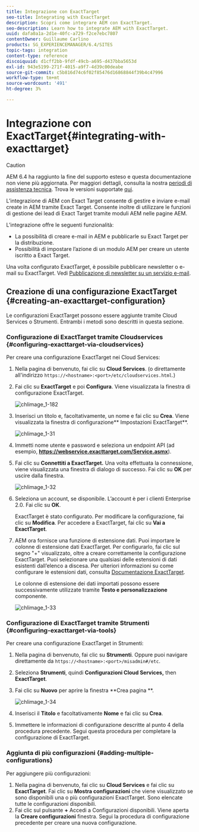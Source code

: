```yaml
---
title: Integrazione con ExactTarget
seo-title: Integrating with ExactTarget
description: Scopri come integrare AEM con ExactTarget.
seo-description: Learn how to integrate AEM with ExactTarget.
uuid: dafa0a1a-2d1e-40fc-a729-f2ce7ebc7807
contentOwner: Guillaume Carlino
products: SG_EXPERIENCEMANAGER/6.4/SITES
topic-tags: integration
content-type: reference
discoiquuid: d1cff2bb-9fdf-49cb-a695-d437bba5653d
exl-id: 943e5199-271f-4015-a9f7-4d39c00deabe
source-git-commit: c5b816d74c6f02f85476d16868844f39b4c47996
workflow-type: tm+mt
source-wordcount: '491'
ht-degree: 3%

---
```


# Integrazione con ExactTarget{#integrating-with-exacttarget}

>[!CAUTION]
>
>AEM 6.4 ha raggiunto la fine del supporto esteso e questa documentazione non viene più aggiornata. Per maggiori dettagli, consulta la nostra [periodi di assistenza tecnica](https://helpx.adobe.com/it/support/programs/eol-matrix.html). Trova le versioni supportate [qui](https://experienceleague.adobe.com/docs/).

L’integrazione di AEM con Exact Target consente di gestire e inviare e-mail create in AEM tramite Exact Target. Consente inoltre di utilizzare le funzioni di gestione dei lead di Exact Target tramite moduli AEM nelle pagine AEM.

L’integrazione offre le seguenti funzionalità:

* La possibilità di creare e-mail in AEM e pubblicarle su Exact Target per la distribuzione.
* Possibilità di impostare l’azione di un modulo AEM per creare un utente iscritto a Exact Target.

Una volta configurato ExactTarget, è possibile pubblicare newsletter o e-mail su ExactTarget. Vedi [Pubblicazione di newsletter su un servizio e-mail](/help/sites-authoring/personalization.md).

## Creazione di una configurazione ExactTarget {#creating-an-exacttarget-configuration}

Le configurazioni ExactTarget possono essere aggiunte tramite Cloud Services o Strumenti. Entrambi i metodi sono descritti in questa sezione.

### Configurazione di ExactTarget tramite Cloudservices {#configuring-exacttarget-via-cloudservices}

Per creare una configurazione ExactTarget nei Cloud Services:

1. Nella pagina di benvenuto, fai clic su **Cloud Services**. (o direttamente all&#39;indirizzo `https://<hostname>:<port>/etc/cloudservices.html`.)
1. Fai clic su **ExactTarget** e poi **Configura**. Viene visualizzata la finestra di configurazione ExactTarget.

   ![chlimage_1-182](assets/chlimage_1-182.png)

1. Inserisci un titolo e, facoltativamente, un nome e fai clic su **Crea**. Viene visualizzata la finestra di configurazione** Impostazioni ExactTarget**.

   ![chlimage_1-31](assets/chlimage_1-31.jpeg)

1. Immetti nome utente e password e seleziona un endpoint API (ad esempio, **https://webservice.exacttarget.com/Service.asmx**).
1. Fai clic su **Connettiti a ExactTarget.** Una volta effettuata la connessione, viene visualizzata una finestra di dialogo di successo. Fai clic su **OK** per uscire dalla finestra.

   ![chlimage_1-32](assets/chlimage_1-32.jpeg)

1. Seleziona un account, se disponibile. L’account è per i clienti Enterprise 2.0. Fai clic su **OK**.

   ExactTarget è stato configurato. Per modificare la configurazione, fai clic su **Modifica**. Per accedere a ExactTarget, fai clic su **Vai a ExactTarget**.

1. AEM ora fornisce una funzione di estensione dati. Puoi importare le colonne di estensione dati ExactTarget. Per configurarlo, fai clic sul segno &quot;+&quot; visualizzato, oltre a creare correttamente la configurazione ExactTarget. Puoi selezionare una qualsiasi delle estensioni di dati esistenti dall’elenco a discesa. Per ulteriori informazioni su come configurare le estensioni dati, consulta [Documentazione ExactTarget](https://help.exacttarget.com/en/documentation/exacttarget/subscribers/data_extensions_and_data_relationships).

   Le colonne di estensione dei dati importati possono essere successivamente utilizzate tramite **Testo e personalizzazione** componente.

   ![chlimage_1-33](assets/chlimage_1-33.jpeg)

### Configurazione di ExactTarget tramite Strumenti {#configuring-exacttarget-via-tools}

Per creare una configurazione ExactTarget in Strumenti:

1. Nella pagina di benvenuto, fai clic su **Strumenti**. Oppure puoi navigare direttamente da `https://<hostname>:<port>/misadmin#/etc`.
1. Seleziona **Strumenti**, quindi **Configurazioni Cloud Services,** then **ExactTarget**.
1. Fai clic su **Nuovo** per aprire la finestra **Crea pagina **.

   ![chlimage_1-34](assets/chlimage_1-34.jpeg)

1. Inserisci il **Titolo** e facoltativamente **Nome** e fai clic su **Crea**.
1. Immettere le informazioni di configurazione descritte al punto 4 della procedura precedente. Segui questa procedura per completare la configurazione di ExactTarget.

### Aggiunta di più configurazioni {#adding-multiple-configurations}

Per aggiungere più configurazioni:

1. Nella pagina di benvenuto, fai clic su **Cloud Services** e fai clic su **ExactTarget**. Fai clic su **Mostra configurazioni** che viene visualizzato se sono disponibili una o più configurazioni ExactTarget. Sono elencate tutte le configurazioni disponibili.
1. Fai clic sul pulsante **+** Accedi a Configurazioni disponibili. Viene aperta la **Creare configurazioni** finestra. Segui la procedura di configurazione precedente per creare una nuova configurazione.
